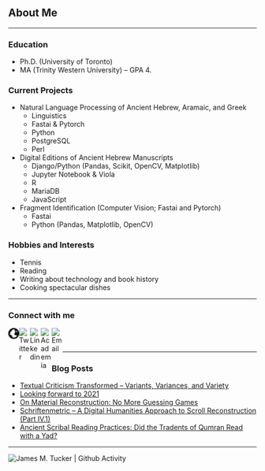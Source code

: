## About Me

---
### Education

* Ph.D. (University of Toronto)
* MA (Trinity Western University) – GPA 4.

### Current Projects

* Natural Language Processing of Ancient Hebrew, Aramaic, and Greek
  * Linguistics
  * Fastai & Pytorch
  * Python
  * PostgreSQL
  * Perl
* Digital Editions of Ancient Hebrew Manuscripts
  * Django/Python (Pandas, Scikit, OpenCV, Matplotlib)
  * Jupyter Notebook & Viola
  * R
  * MariaDB
  * JavaScript
* Fragment Identification (Computer Vision; Fastai and Pytorch)
  * Fastai
  * Python (Pandas, Matplotlib, OpenCV)

### Hobbies and Interests

* Tennis
* Reading
* Writing about technology and book history
* Cooking spectacular dishes

---

### Connect with me

[<img align="left" alt="Website" width="22px" src="https://raw.githubusercontent.com/iconic/open-iconic/master/svg/globe.svg" />][website]
[<img align="left" alt="Twitter" width="22px" src="https://cdn.jsdelivr.net/npm/simple-icons@v3/icons/twitter.svg" />][twitter]
[<img align="left" alt="Linkedin" width="22px" src="https://cdn.jsdelivr.net/npm/simple-icons@v3/icons/linkedin.svg" />][linkedin]
[<img align="left" alt="Academia" width="22px" src="https://cdn.jsdelivr.net/npm/simple-icons@v3/icons/academia.svg" />][academia]
[<img align="left" alt="Email" width="22px" src="https://cdn.jsdelivr.net/npm/simple-icons@v3/icons/microsoftoutlook.svg" />][email]

<br />
<br />

---

### Blog Posts
<!-- BLOG-POST-LIST:START -->
- [Textual Criticism Transformed – Variants, Variances, and Variety](https://jamesmtucker.com/?p=969&utm_source=rss&utm_medium=rss&utm_campaign=textual-criticism-transformed-variants-variances-and-variety)
- [Looking forward to 2021](https://jamesmtucker.com/?p=948&utm_source=rss&utm_medium=rss&utm_campaign=looking-forward-to-2021)
- [On Material Reconstruction: No More Guessing Games](https://jamesmtucker.com/?p=919&utm_source=rss&utm_medium=rss&utm_campaign=on-material-reconstruction-no-more-guessing-games)
- [Schriftenmetric – A Digital Humanities Approach to Scroll Reconstruction (Part IV.1)](https://jamesmtucker.com/?p=879&utm_source=rss&utm_medium=rss&utm_campaign=schriftenmetric-a-digital-humanities-approach-to-scroll-reconstruction-part-iv-1)
- [Ancient Scribal Reading Practices: Did the Tradents of Qumran Read with a Yad?](https://jamesmtucker.com/?p=853&utm_source=rss&utm_medium=rss&utm_campaign=ancient-scribal-reading-practices-did-the-tradents-of-qumran-read-with-a-yad)
<!-- BLOG-POST-LIST:END -->

---
<img align="left" alt="James M. Tucker | Github Activity" src="https://github-readme-stats.vercel.app/api?username=JamesMTucker&show_icons=true&hide_border=true&count_private=true" />

[website]: https://jamesmtucker.com
[twitter]: https://twitter.com/James_M_Tucker
[linkedin]: https://www.linkedin.com/in/james-m-tucker-7082251b0/
[academia]: https://utoronto.academia.edu/JamesTucker
[NMC]: https://nmc.utoronto.ca/
[CJS]: http://www.cjs.utoronto.ca/
[email]: mailto:j.tucker@mail.utoronto.ca
